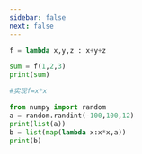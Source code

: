 ```yaml
---
sidebar: false
next: false
---
```

<BlogInfo/>






```python
f = lambda x,y,z : x+y+z

sum = f(1,2,3)
print(sum)

#实现f=x*x

from numpy import random
a = random.randint(-100,100,12)
print(list(a))
b = list(map(lambda x:x*x,a))
print(b)
```






<ActionBox />
        
<style>#top-box {margin-top:0.5rem!important;}</style>